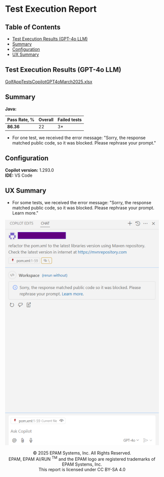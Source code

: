 # Test Execution Report

## Table of Contents
- [Test Execution Results (GPT-4o LLM)](#test-execution-results-gpt-4o-llm)
- [Summary](#summary)
- [Configuration](#configuration)
- [UX Summary](#ux-summary)

## Test Execution Results (GPT-4o LLM)

[GolfAppTestsCopilotGPT4oMarch2025.xlsx](../../../../../reports/2025/GolfAppTestsCopilotGPT4oMarch2025.xlsx)

## Summary

**Java:**

| Pass Rate, % | Overall | Failed tests |
|--------------|---------|--------------|
| **86.36**    | 22      | 3*           |

- For one test, we received the error message: "Sorry, the response matched public code, so it was blocked. Please rephrase your prompt."

## Configuration

**Copilot version:** 1.293.0  
**IDE:** VS Code

## UX Summary

- For some tests, we received the error message: "Sorry, the response matched public code, so it was blocked. Please rephrase your prompt. Learn more."

![Image](../../../../../images/sandbox-test/copilot/copilot1.png)

<p style="text-align: center;">    © 2025 EPAM Systems, Inc. All Rights Reserved.<br/>    EPAM, EPAM AI/RUN <sup>TM</sup> and the EPAM logo are registered trademarks of EPAM Systems, Inc.<br>    This report is licensed under CC BY-SA 4.0<br/></p>
